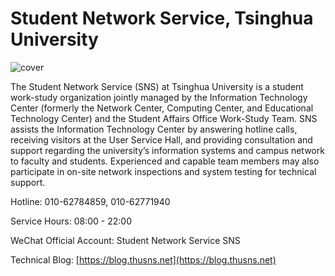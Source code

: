 # Student Network Service, Tsinghua University
![cover](https://user-images.githubusercontent.com/79493862/194301621-335c7153-208b-466b-a036-0cf0f8f0972d.png)

The Student Network Service (SNS) at Tsinghua University is a student work-study organization jointly managed by the Information Technology Center (formerly the Network Center, Computing Center, and Educational Technology Center) and the Student Affairs Office Work-Study Team. SNS assists the Information Technology Center by answering hotline calls, receiving visitors at the User Service Hall, and providing consultation and support regarding the university’s information systems and campus network to faculty and students. Experienced and capable team members may also participate in on-site network inspections and system testing for technical support.

Hotline: 010-62784859, 010-62771940

Service Hours: 08:00 - 22:00

WeChat Official Account: Student Network Service SNS

Technical Blog: [https://blog.thusns.net](https://blog.thusns.net)

